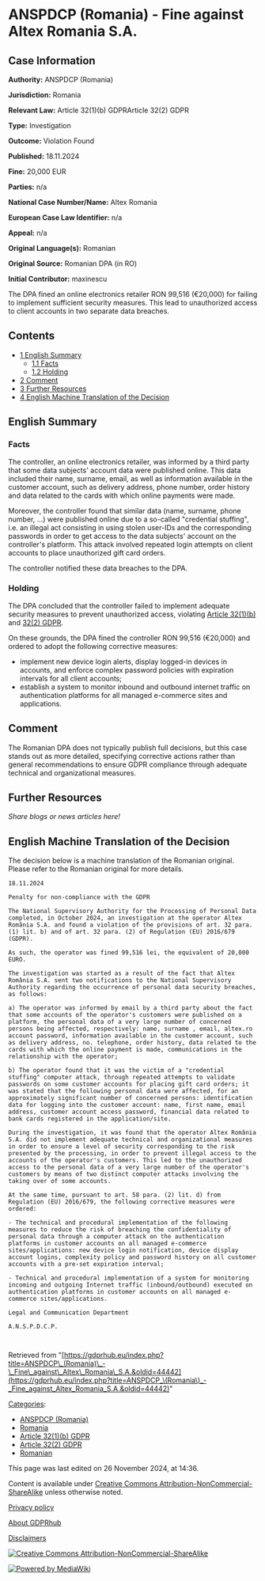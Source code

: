 # ANSPDCP (Romania) - Fine against Altex Romania S.A.

## Case Information

**Authority:** ANSPDCP (Romania)

**Jurisdiction:** Romania

**Relevant Law:** Article 32(1)(b) GDPRArticle 32(2) GDPR

**Type:** Investigation

**Outcome:** Violation Found

**Published:** 18.11.2024

**Fine:** 20,000 EUR

**Parties:** n/a

**National Case Number/Name:** Altex Romania

**European Case Law Identifier:** n/a

**Appeal:** n/a

**Original Language(s):** Romanian

**Original Source:** Romanian DPA (in RO)

**Initial Contributor:** maxinescu

The DPA fined an online electronics retailer RON 99,516 (€20,000) for failing to implement sufficient security measures. This lead to unauthorized access to client accounts in two separate data breaches.

## Contents

*   [1 English Summary](#English_Summary)
    *   [1.1 Facts](#Facts)
    *   [1.2 Holding](#Holding)
*   [2 Comment](#Comment)
*   [3 Further Resources](#Further_Resources)
*   [4 English Machine Translation of the Decision](#English_Machine_Translation_of_the_Decision)

## English Summary

### Facts

The controller, an online electronics retailer, was informed by a third party that some data subjects' account data were published online. This data included their name, surname, email, as well as information available in the customer account, such as delivery address, phone number, order history and data related to the cards with which online payments were made.

Moreover, the controller found that similar data (name, surname, phone number, ...) were published online due to a so-called "credential stuffing", i.e. an illegal act consisting in using stolen user-IDs and the corresponding passwords in order to get access to the data subjects' account on the controller's platform. This attack involved repeated login attempts on client accounts to place unauthorized gift card orders.

The controller notified these data breaches to the DPA.

### Holding

The DPA concluded that the controller failed to implement adequate security measures to prevent unauthorized access, violating [Article 32(1)(b)](/index.php?title=Article_32_GDPR#1b "Article 32 GDPR") and [32(2) GDPR](/index.php?title=Article_32_GDPR#2 "Article 32 GDPR").

On these grounds, the DPA fined the controller RON 99,516 (€20,000) and ordered to adopt the following corrective measures:

*   implement new device login alerts, display logged-in devices in accounts, and enforce complex password policies with expiration intervals for all client accounts;
*   establish a system to monitor inbound and outbound internet traffic on authentication platforms for all managed e-commerce sites and applications.

## Comment

The Romanian DPA does not typically publish full decisions, but this case stands out as more detailed, specifying corrective actions rather than general recommendations to ensure GDPR compliance through adequate technical and organizational measures.

## Further Resources

_Share blogs or news articles here!_

## English Machine Translation of the Decision

The decision below is a machine translation of the Romanian original. Please refer to the Romanian original for more details.

```
18.11.2024

Penalty for non-compliance with the GDPR

The National Supervisory Authority for the Processing of Personal Data completed, in October 2024, an investigation at the operator Altex România S.A. and found a violation of the provisions of art. 32 para. (1) lit. b) and of art. 32 para. (2) of Regulation (EU) 2016/679 (GDPR).

As such, the operator was fined 99,516 lei, the equivalent of 20,000 EURO.

The investigation was started as a result of the fact that Altex România S.A. sent two notifications to the National Supervisory Authority regarding the occurrence of personal data security breaches, as follows:

a) The operator was informed by email by a third party about the fact that some accounts of the operator's customers were published on a platform, the personal data of a very large number of concerned persons being affected, respectively: name, surname , email, altex.ro account password, information available in the customer account, such as delivery address, no. telephone, order history, data related to the cards with which the online payment is made, communications in the relationship with the operator;

b) The operator found that it was the victim of a "credential stuffing" computer attack, through repeated attempts to validate passwords on some customer accounts for placing gift card orders; it was stated that the following personal data were affected, for an approximately significant number of concerned persons: identification data for logging into the customer account: name, first name, email address, customer account access password, financial data related to bank cards registered in the application/site.

During the investigation, it was found that the operator Altex România S.A. did not implement adequate technical and organizational measures in order to ensure a level of security corresponding to the risk presented by the processing, in order to prevent illegal access to the accounts of the operator's customers. This led to the unauthorized access to the personal data of a very large number of the operator's customers by means of two distinct computer attacks involving the taking over of some accounts.

At the same time, pursuant to art. 58 para. (2) lit. d) from Regulation (EU) 2016/679, the following corrective measures were ordered:

- The technical and procedural implementation of the following measures to reduce the risk of breaching the confidentiality of personal data through a computer attack on the authentication platforms in customer accounts on all managed e-commerce sites/applications: new device login notification, device display account logins, complexity policy and password history on all customer accounts with a pre-set expiration interval;

- Technical and procedural implementation of a system for monitoring incoming and outgoing Internet traffic (inbound/outbound) executed on authentication platforms in customer accounts on all managed e-commerce sites/applications.

Legal and Communication Department

A.N.S.P.D.C.P.

 

```

Retrieved from "[https://gdprhub.eu/index.php?title=ANSPDCP\_(Romania)\_-\_Fine\_against\_Altex\_Romania\_S.A.&oldid=44442](https://gdprhub.eu/index.php?title=ANSPDCP_\(Romania\)_-_Fine_against_Altex_Romania_S.A.&oldid=44442)"

[Categories](/index.php?title=Special:Categories "Special:Categories"):

*   [ANSPDCP (Romania)](/index.php?title=Category:ANSPDCP_\(Romania\) "Category:ANSPDCP (Romania)")
*   [Romania](/index.php?title=Category:Romania "Category:Romania")
*   [Article 32(1)(b) GDPR](/index.php?title=Category:Article_32\(1\)\(b\)_GDPR "Category:Article 32(1)(b) GDPR")
*   [Article 32(2) GDPR](/index.php?title=Category:Article_32\(2\)_GDPR "Category:Article 32(2) GDPR")
*   [Romanian](/index.php?title=Category:Romanian "Category:Romanian")

This page was last edited on 26 November 2024, at 14:36.

Content is available under [Creative Commons Attribution-NonCommercial-ShareAlike](https://creativecommons.org/licenses/by-nc-sa/4.0/) unless otherwise noted.

[Privacy policy](/index.php?title=GDPRhub:Privacy_policy)

[About GDPRhub](/index.php?title=GDPRhub:About)

[Disclaimers](/index.php?title=GDPRhub:General_disclaimer)

[![Creative Commons Attribution-NonCommercial-ShareAlike](/resources/assets/licenses/cc-by-nc-sa.png)](https://creativecommons.org/licenses/by-nc-sa/4.0/)

[![Powered by MediaWiki](/resources/assets/poweredby_mediawiki_88x31.png)](https://www.mediawiki.org/)